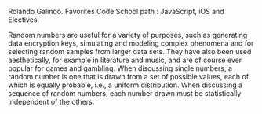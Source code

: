 Rolando Galindo.
Favorites Code School path : JavaScript, iOS and Electives.

Random numbers are useful for a variety of purposes, such as generating data encryption keys, simulating and modeling complex phenomena and for selecting random samples from larger data sets. They have also been used aesthetically, for example in literature and music, and are of course ever popular for games and gambling. When discussing single numbers, a random number is one that is drawn from a set of possible values, each of which is equally probable, i.e., a uniform distribution. When discussing a sequence of random numbers, each number drawn must be statistically independent of the others.
